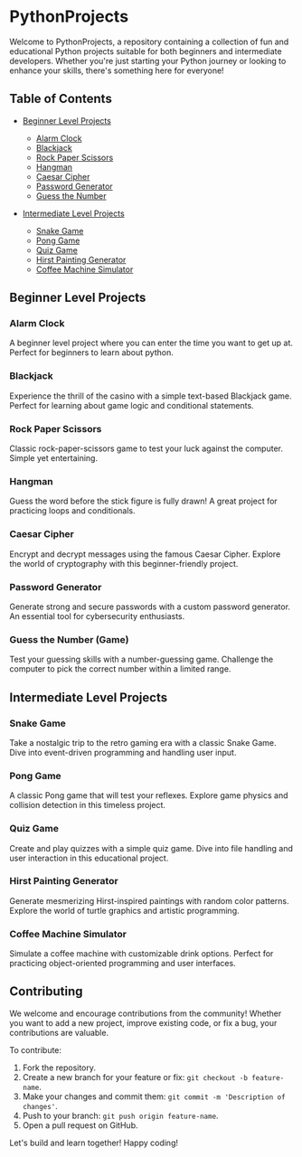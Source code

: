# PythonProjects

Welcome to PythonProjects, a repository containing a collection of fun and educational Python projects suitable for both beginners and intermediate developers. Whether you're just starting your Python journey or looking to enhance your skills, there's something here for everyone!

## Table of Contents

- [Beginner Level Projects](#beginner-level-projects)
  - [Alarm Clock](#alarm-clock)
  - [Blackjack](#blackjack)
  - [Rock Paper Scissors](#rock-paper-scissors)
  - [Hangman](#hangman)
  - [Caesar Cipher](#caesar-cipher)
  - [Password Generator](#password-generator)
  - [Guess the Number](#guess-the-number-game)
  
- [Intermediate Level Projects](#intermediate-level-projects)
  - [Snake Game](#snake-game)
  - [Pong Game](#pong-game)
  - [Quiz Game](#quiz-game)
  - [Hirst Painting Generator](#hirst-painting-generator)
  - [Coffee Machine Simulator](#coffee-machine-simulator)

## Beginner Level Projects

### Alarm Clock 
A beginner level project where you can enter the time you want to get up at. Perfect for beginners to learn about python.

### Blackjack
Experience the thrill of the casino with a simple text-based Blackjack game. Perfect for learning about game logic and conditional statements.

### Rock Paper Scissors
Classic rock-paper-scissors game to test your luck against the computer. Simple yet entertaining.

### Hangman
Guess the word before the stick figure is fully drawn! A great project for practicing loops and conditionals.

### Caesar Cipher
Encrypt and decrypt messages using the famous Caesar Cipher. Explore the world of cryptography with this beginner-friendly project.

### Password Generator
Generate strong and secure passwords with a custom password generator. An essential tool for cybersecurity enthusiasts.

### Guess the Number (Game)
Test your guessing skills with a number-guessing game. Challenge the computer to pick the correct number within a limited range.

## Intermediate Level Projects

### Snake Game
Take a nostalgic trip to the retro gaming era with a classic Snake Game. Dive into event-driven programming and handling user input.

### Pong Game
A classic Pong game that will test your reflexes. Explore game physics and collision detection in this timeless project.

### Quiz Game
Create and play quizzes with a simple quiz game. Dive into file handling and user interaction in this educational project.

### Hirst Painting Generator
Generate mesmerizing Hirst-inspired paintings with random color patterns. Explore the world of turtle graphics and artistic programming.

### Coffee Machine Simulator
Simulate a coffee machine with customizable drink options. Perfect for practicing object-oriented programming and user interfaces.

## Contributing

We welcome and encourage contributions from the community! Whether you want to add a new project, improve existing code, or fix a bug, your contributions are valuable.

To contribute:
1. Fork the repository.
2. Create a new branch for your feature or fix: `git checkout -b feature-name`.
3. Make your changes and commit them: `git commit -m 'Description of changes'`.
4. Push to your branch: `git push origin feature-name`.
5. Open a pull request on GitHub.

Let's build and learn together! Happy coding!
